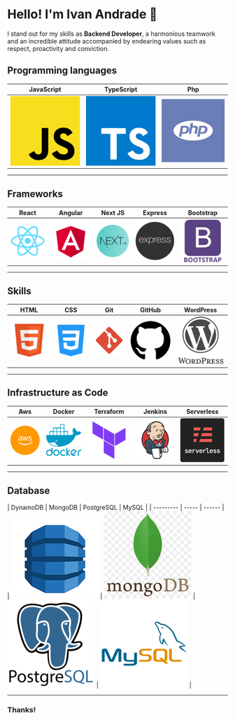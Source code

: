 # Hello! I'm Ivan Andrade 👋

I stand out for my skills as **Backend Developer**, a harmonious teamwork and an incredible attitude accompanied by endearing values such as respect, proactivity and conviction.


## Programming languages
                    

| JavaScript      | TypeScript | Php |
| --------- | ----- | ------ |
| ![](/img/lenguajes/js.png)  | ![](/img/lenguajes/ts.png) | ![](/img/lenguajes/php.jpeg) |
                
----

## Frameworks
                    

| React | Angular | Next JS | Express | Bootstrap |
| ----- | ------ | --------- | ----- | ----- |
| ![](/img/frameworks/react.png) | ![](/img/frameworks/angular.png) | ![](/img/frameworks/next-js.png) | ![](/img/frameworks/node-express.png)  | ![](/img/frameworks/bootstrap.png) |
                
----
## Skills
                    

| HTML | CSS | Git | GitHub | WordPress |
| ----- | ------ | --------- | --------- | ----- |
| ![](/img/complements/html.png) | ![](/img/complements/css.png) | ![](/img/complements/git.png)  | ![](/img/complements/github.png)  | ![](/img/complements/wordpress.png) |
                
----
## Infrastructure as Code
                    

| Aws | Docker | Terraform | Jenkins | Serverless |
| ----- | ------ | --------- | ----- | ----- |
| ![](/img/IaC/aws.png) | ![](/img/IaC/docker.png) | ![](/img/IaC/terraform.png)  | ![](/img/IaC/jenkins.png) | ![](/img/IaC/serverless.png) |
                
----

## Database
                    

| DynamoDB | MongoDB | PostgreSQL | MySQL |
| --------- | ----- | ------ |
| ![](/img/bds/dynamo.png)  | ![](/img/bds/mongo.png) | ![](/img/bds/postgresql.png) | ![](/img/bds/mysql.png) |
                
----

### Thanks!
